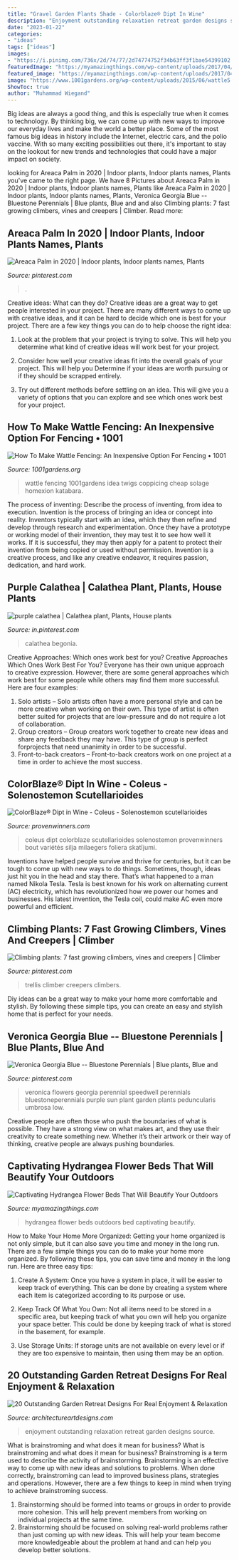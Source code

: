 ```yaml
---
title: "Gravel Garden Plants Shade - Colorblaze® Dipt In Wine"
description: "Enjoyment outstanding relaxation retreat garden designs source"
date: "2023-01-22"
categories:
- "ideas"
tags: ["ideas"]
images:
- "https://i.pinimg.com/736x/2d/74/77/2d74774752f34b63ff3f1bae54399102.jpg"
featuredImage: "https://myamazingthings.com/wp-content/uploads/2017/04/outdoors.png"
featured_image: "https://myamazingthings.com/wp-content/uploads/2017/04/outdoors.png"
image: "https://www.1001gardens.org/wp-content/uploads/2015/06/wattle5.jpg"
ShowToc: true
author: "Muhammad Wiegand"
---
```



Big ideas are always a good thing, and this is especially true when it comes to technology. By thinking big, we can come up with new ways to improve our everyday lives and make the world a better place. Some of the most famous big ideas in history include the Internet, electric cars, and the polio vaccine. With so many exciting possibilities out there, it's important to stay on the lookout for new trends and technologies that could have a major impact on society.

	

		
looking for Areaca Palm in 2020 | Indoor plants, Indoor plants names, Plants you've came to the right page. We have 8 Pictures about Areaca Palm in 2020 | Indoor plants, Indoor plants names, Plants like Areaca Palm in 2020 | Indoor plants, Indoor plants names, Plants, Veronica Georgia Blue -- Bluestone Perennials | Blue plants, Blue and and also Climbing plants: 7 fast growing climbers, vines and creepers | Climber. Read more:
		
    
## Areaca Palm In 2020 | Indoor Plants, Indoor Plants Names, Plants

<img loading=lazy src="https://i.pinimg.com/736x/2d/74/77/2d74774752f34b63ff3f1bae54399102.jpg" onerror="this.onerror=null;this.src='https://tse3.mm.bing.net/th?id=OIP.blQM3ayS7SViCV6uM8-g0AHaKl&amp;pid=15.1';" alt="Areaca Palm in 2020 | Indoor plants, Indoor plants names, Plants">

_Source: pinterest.com_

>. 

	

Creative ideas: What can they do?
Creative ideas are a great way to get people interested in your project. There are many different ways to come up with creative ideas, and it can be hard to decide which one is best for your project. There are a few key things you can do to help choose the right idea:
1. Look at the problem that your project is trying to solve. This will help you determine what kind of creative ideas will work best for your project.

2. Consider how well your creative ideas fit into the overall goals of your project. This will help you Determine if your ideas are worth pursuing or if they should be scrapped entirely.

3. Try out different methods before settling on an idea. This will give you a variety of options that you can explore and see which ones work best for your project.


    
## How To Make Wattle Fencing: An Inexpensive Option For Fencing • 1001

<img loading=lazy src="https://www.1001gardens.org/wp-content/uploads/2015/06/wattle5.jpg" onerror="this.onerror=null;this.src='https://tse4.mm.bing.net/th?id=OIP.gyp3ESWWYZ_ZTW2bP5eSLAAAAA&amp;pid=15.1';" alt="How To Make Wattle Fencing: An Inexpensive Option For Fencing • 1001">

_Source: 1001gardens.org_

>wattle fencing 1001gardens idea twigs coppicing cheap solage homexion katabara. 

	

The process of inventing: Describe the process of inventing, from idea to execution.
Invention is the process of bringing an idea or concept into reality. Inventors typically start with an idea, which they then refine and develop through research and experimentation. Once they have a prototype or working model of their invention, they may test it to see how well it works. If it is successful, they may then apply for a patent to protect their invention from being copied or used without permission. Invention is a creative process, and like any creative endeavor, it requires passion, dedication, and hard work.

    
## Purple Calathea | Calathea Plant, Plants, House Plants

<img loading=lazy src="https://i.pinimg.com/736x/a6/4a/37/a64a376657ae169c286212c4ca7176cc.jpg" onerror="this.onerror=null;this.src='https://tse1.mm.bing.net/th?id=OIP.-wtRFAED0K_8VqJsfAkxEwHaJ4&amp;pid=15.1';" alt="purple calathea | Calathea plant, Plants, House plants">

_Source: in.pinterest.com_

>calathea begonia. 

	

Creative Approaches: Which ones work best for you?
Creative Approaches Which Ones Work Best For You?
Everyone has their own unique approach to creative expression. However, there are some general approaches which work best for some people while others may find them more successful. Here are four examples: 

1) Solo artists – Solo artists often have a more personal style and can be more creative when working on their own. This type of artist is often better suited for projects that are low-pressure and do not require a lot of collaboration. 
2) Group creators – Group creators work together to create new ideas and share any feedback they may have. This type of group is perfect forprojects that need unanimity in order to be successful. 
3) Front-to-back creators – Front-to-back creators work on one project at a time in order to achieve the most success.

    
## ColorBlaze® Dipt In Wine - Coleus - Solenostemon Scutellarioides

<img loading=lazy src="https://www.provenwinners.com/sites/provenwinners.com/files/imagecache/max_width/ifa_upload/19889.jpg" onerror="this.onerror=null;this.src='https://tse4.mm.bing.net/th?id=OIP.bEjnu1uELGVxaM6RUxZBpwHaJW&amp;pid=15.1';" alt="ColorBlaze® Dipt in Wine - Coleus - Solenostemon scutellarioides">

_Source: provenwinners.com_

>coleus dipt colorblaze scutellarioides solenostemon provenwinners bout variétés silja milaegers foliera skatījumi. 

	

Inventions have helped people survive and thrive for centuries, but it can be tough to come up with new ways to do things. Sometimes, though, ideas just hit you in the head and stay there. That’s what happened to a man named Nikola Tesla. Tesla is best known for his work on alternating current (AC) electricity, which has revolutionized how we power our homes and businesses. His latest invention, the Tesla coil, could make AC even more powerful and efficient.

    
## Climbing Plants: 7 Fast Growing Climbers, Vines And Creepers | Climber

<img loading=lazy src="https://i.pinimg.com/736x/d1/9e/2b/d19e2b60e5464b584266307ab5ccad20.jpg" onerror="this.onerror=null;this.src='https://tse2.mm.bing.net/th?id=OIP.IG_Gt2I-metjHVfSoysTHQHaLH&amp;pid=15.1';" alt="Climbing plants: 7 fast growing climbers, vines and creepers | Climber">

_Source: pinterest.com_

>trellis climber creepers climbers. 

	

Diy ideas can be a great way to make your home more comfortable and stylish. By following these simple tips, you can create an easy and stylish home that is perfect for your needs.

    
## Veronica Georgia Blue -- Bluestone Perennials | Blue Plants, Blue And

<img loading=lazy src="https://i.pinimg.com/736x/87/ab/6b/87ab6b01ba40b91ba1ebf0d3c3ecd5cb--garden-tips-herb-garden.jpg" onerror="this.onerror=null;this.src='https://tse4.mm.bing.net/th?id=OIP.eA6vZwnTUt7lO28i-fEiIAAAAA&amp;pid=15.1';" alt="Veronica Georgia Blue -- Bluestone Perennials | Blue plants, Blue and">

_Source: pinterest.com_

>veronica flowers georgia perennial speedwell perennials bluestoneperennials purple sun plant garden plants peduncularis umbrosa low. 

	

Creative people are often those who push the boundaries of what is possible. They have a strong view on what makes art, and they use their creativity to create something new. Whether it’s their artwork or their way of thinking, creative people are always pushing boundaries.

    
## Captivating Hydrangea Flower Beds That Will Beautify Your Outdoors

<img loading=lazy src="https://myamazingthings.com/wp-content/uploads/2017/04/outdoors.png" onerror="this.onerror=null;this.src='https://tse1.mm.bing.net/th?id=OIP.9K2sNem8sGW3adn9uqeXSgHaLB&amp;pid=15.1';" alt="Captivating Hydrangea Flower Beds That Will Beautify Your Outdoors">

_Source: myamazingthings.com_

>hydrangea flower beds outdoors bed captivating beautify. 

	

How to Make Your Home More Organized: Getting your home organized is not only simple, but it can also save you time and money in the long run.
There are a few simple things you can do to make your home more organized. By following these tips, you can save time and money in the long run. Here are three easy tips:
1. Create A System: Once you have a system in place, it will be easier to keep track of everything. This can be done by creating a system where each item is categorized according to its purpose or use.

2. Keep Track Of What You Own: Not all items need to be stored in a specific area, but keeping track of what you own will help you organize your space better. This could be done by keeping track of what is stored in the basement, for example.

3. Use Storage Units: If storage units are not available on every level or if they are too expensive to maintain, then using them may be an option.

    
## 20 Outstanding Garden Retreat Designs For Real Enjoyment &amp; Relaxation

<img loading=lazy src="https://www.architectureartdesigns.com/wp-content/uploads/2016/04/16-4.jpg" onerror="this.onerror=null;this.src='https://tse4.mm.bing.net/th?id=OIP.Y4Mibv1m-6H8KGeioiNUxQHaJ6&amp;pid=15.1';" alt="20 Outstanding Garden Retreat Designs For Real Enjoyment &amp; Relaxation">

_Source: architectureartdesigns.com_

>enjoyment outstanding relaxation retreat garden designs source. 

	

What is brainstroming and what does it mean for business?
What is brainstroming and what does it mean for business?
Brainstroming is a term used to describe the activity of brainstorming. Brainstorming is an effective way to come up with new ideas and solutions to problems. When done correctly, brainstroming can lead to improved business plans, strategies and operations. However, there are a few things to keep in mind when trying to achieve brainstroming success.

1) Brainstorming should be formed into teams or groups in order to provide more cohesion. This will help prevent members from working on individual projects at the same time.
2) Brainstorming should be focused on solving real-world problems rather than just coming up with new ideas. This will help your team become more knowledgeable about the problem at hand and can help you develop better solutions.


